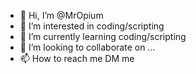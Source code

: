 - 👋 Hi, I’m @MrOpium
- 👀 I’m interested in coding/scripting
- 🌱 I’m currently learning coding/scripting
- 💞️ I’m looking to collaborate on ...
- 📫 How to reach me DM me
<!---
MrOpium/MrOpium is a ✨ special ✨ repository because its `README.md` (this file) appears on your GitHub profile.
You can click the Preview link to take a look at your changes.
--->
